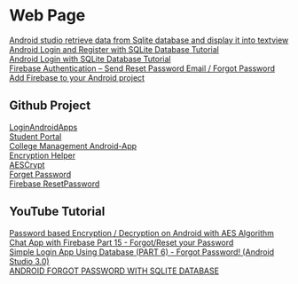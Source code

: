 # Web Page
[Android studio retrieve data from Sqlite database and display it into textview](https://stackoverflow.com/questions/44876568/android-studio-retrieve-data-from-sqlite-database-and-display-it-into-textview/44884971)<br>
[Android Login and Register with SQLite Database Tutorial](http://www.androidtutorialshub.com/android-login-and-register-with-sqlite-database-tutorial/)<br>
[Android Login with SQLite Database Tutorial](https://www.jackrutorial.com/2018/03/android-login-with-sqlite-database-tutorial.html)<br>
[Firebase Authentication – Send Reset Password Email / Forgot Password](https://grokonez.com/android/firebase-authentication-send-reset-password-email-forgot-password-android)<br>
[Add Firebase to your Android project](https://firebase.google.com/docs/android/setup?gclid=Cj0KCQjwlvT8BRDeARIsAACRFiXiuB1XGMm1Ifm_8J4DIQsl8ARJC6g_Clr27BemKg_wfJVQ5iIU8ycaAjjeEALw_wcB)<br>

## Github Project
[LoginAndroidApps](https://github.com/annurkhozin/LoginAndroidApps)<br>
[Student Portal](https://github.com/protyposis/Studentenportal)<br>
[College Management Android-App](https://github.com/RajneeshSingh007/College-Management-Android-App)<br>
[Encryption Helper](https://github.com/ebrahemfarhatrw/android/blob/1f1017c411f5f3010d0516429969032c55040eda/app/src/main/java/com/example/SafeChat/EncryptionHelper.java)<br>
[AESCrypt](https://github.com/scottyab/AESCrypt-Android/blob/master/aescrypt/src/main/java/com/scottyab/aescrypt/AESCrypt.java)<br>
[Forget Password](https://github.com/delaroy/SqliteLogin/tree/ForgotPassword)<br>
[Firebase ResetPassword](https://github.com/anoop333/ChatAppTutorial-master/tree/a8c9f908177ae71869db6f316c8611b1b08a22bf)<br>

## YouTube Tutorial
[Password based Encryption / Decryption on Android with AES Algorithm](https://www.youtube.com/watch?v=kN8hlHO8US0)<br>
[Chat App with Firebase Part 15 - Forgot/Reset your Password](https://www.youtube.com/watch?v=zP21bsSXGJc)<br>
[Simple Login App Using Database (PART 6) - Forgot Password! (Android Studio 3.0)](https://www.youtube.com/watch?v=CKqIpDqjj44)<br>
[ANDROID FORGOT PASSWORD WITH SQLITE DATABASE](https://www.youtube.com/watch?v=H16UKeAw3Fo)<br>

